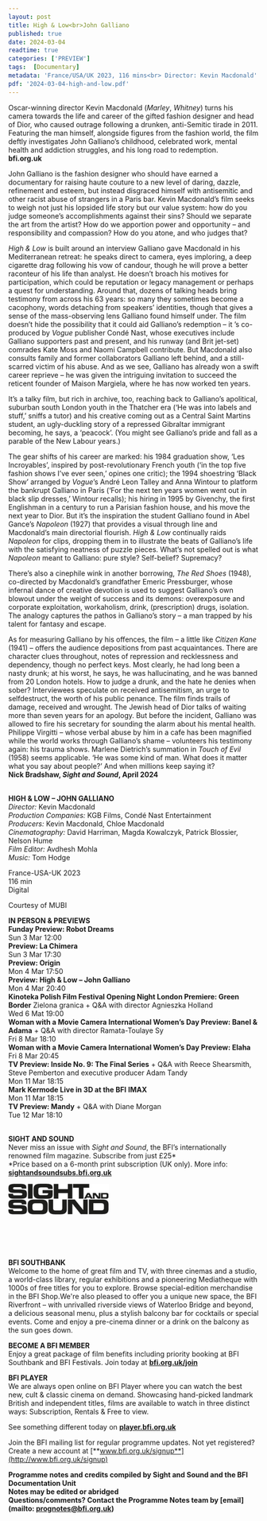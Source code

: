 ```yaml
---
layout: post
title: High & Low<br>John Galliano
published: true
date: 2024-03-04
readtime: true
categories: ['PREVIEW']
tags:  [Documentary]
metadata: 'France/USA/UK 2023, 116 mins<br> Director: Kevin Macdonald'
pdf: '2024-03-04-high-and-low.pdf'
---
```


Oscar-winning director Kevin Macdonald (_Marley_, _Whitney_) turns his camera towards the life and career of the gifted fashion designer and head of Dior, who caused outrage following a drunken, anti-Semitic tirade in 2011. Featuring the man himself, alongside figures from the fashion world, the film deftly investigates John Galliano’s childhood, celebrated work, mental health and addiction struggles, and his long road to redemption.  
**bfi.org.uk**  

John Galliano is the fashion designer who should have earned a documentary for raising haute couture to a new level of daring, dazzle, refinement and esteem, but instead disgraced himself with antisemitic and other racist abuse of strangers in a Paris bar. Kevin Macdonald’s film seeks to weigh not just his lopsided life story but our value system: how do you judge someone’s accomplishments against their sins? Should we separate the art from the artist? How do we apportion power and opportunity – and responsibility and compassion? How do you atone, and who judges that?

_High & Low_ is built around an interview Galliano gave Macdonald in his Mediterranean retreat: he speaks direct to camera, eyes imploring, a deep cigarette drag following his vow of candour, though he will prove a better raconteur of his life than analyst. He doesn’t broach his motives for participation, which could be reputation or legacy management or perhaps a quest for understanding. Around that, dozens of talking heads bring testimony from across his 63 years: so many they sometimes become a cacophony, words detaching from speakers’ identities, though that gives a sense of the mass-observing lens Galliano found himself under. The film doesn’t hide the possibility that it could aid Galliano’s redemption – it ’s co-produced by _Vogue_ publisher Condé Nast, whose executives include Galliano supporters past and present, and his runway (and Brit jet-set) comrades Kate Moss and Naomi Campbell contribute. But Macdonald also consults family and former collaborators Galliano left behind, and a still-scarred victim of his abuse. And as we see, Galliano has already won a swift career reprieve – he was given the intriguing invitation to succeed the reticent founder of Maison Margiela, where he has now worked ten years.

It’s a talky film, but rich in archive, too, reaching back to Galliano’s apolitical, suburban south London youth in the Thatcher era (‘He was into labels and stuff,’ sniffs a tutor) and his creative coming out as a Central Saint Martins student, an ugly-duckling story of a repressed Gibraltar immigrant becoming, he says, a ‘peacock’. (You might see Galliano’s pride and fall as a parable of the New Labour years.)

The gear shifts of his career are marked: his 1984 graduation show, ‘Les Incroyables’, inspired by post-revolutionary French youth (‘in the top five fashion shows I’ve ever seen,’ opines one critic); the 1994 shoestring ‘Black Show’ arranged by _Vogue_’s André Leon Talley and Anna Wintour to platform the bankrupt Galliano in Paris (‘For the next ten years women went out in black slip dresses,’ Wintour recalls); his hiring in 1995 by Givenchy, the first Englishman in a century to run a Parisian fashion house, and his move the next year to Dior. But it’s the inspiration the student Galliano found in Abel Gance’s _Napoleon_ (1927) that provides a visual through line and Macdonald’s main directorial flourish. _High & Low_ continually raids _Napoleon_ for clips, dropping them in to illustrate the beats of Galliano’s life with the satisfying neatness of puzzle pieces. What’s not spelled out is what _Napoleon_ meant to Galliano: pure style? Self-belief? Supremacy?

There’s also a cinephile wink in another borrowing, _The Red Shoes_ (1948), co-directed by Macdonald’s grandfather Emeric Pressburger, whose infernal dance of creative devotion is used to suggest Galliano’s own blowout under the weight of success and its demons: overexposure and corporate exploitation, workaholism, drink, (prescription) drugs, isolation. The analogy captures the pathos in Galliano’s story – a man trapped by his talent for fantasy and escape.

As for measuring Galliano by his offences, the film – a little like _Citizen Kane_ (1941) – offers the audience depositions from past acquaintances. There are character clues throughout, notes of repression and recklessness and dependency, though no perfect keys. Most clearly, he had long been a nasty drunk; at his worst, he says, he was hallucinating, and he was banned from 20 London hotels. How to judge a drunk, and the hate he denies when sober? Interviewees speculate on received antisemitism, an urge to selfdestruct, the worth of his public penance. The film finds trails of damage, received and wrought. The Jewish head of Dior talks of waiting more than seven years for an apology. But before the incident, Galliano was allowed to fire his secretary for sounding the alarm about his mental health. Philippe Virgitti – whose verbal abuse by him in a cafe has been magnified while the world works through Galliano’s shame – volunteers his testimony again: his trauma shows. Marlene Dietrich’s summation in _Touch of Evil_ (1958) seems applicable. ‘He was some kind of man. What does it matter what you say about people?’ And when millions keep saying it?  
**Nick Bradshaw, _Sight and Sound_, April 2024**  
<br>

**HIGH & LOW – JOHN GALLIANO**  
_Director:_ Kevin Macdonald  
_Production Companies:_ KGB Films, Condé Nast Entertainment  
_Producers:_ Kevin Macdonald, Chloe Macdonald  
_Cinematography:_ David Harriman, Magda Kowalczyk, Patrick Blossier, Nelson Hume  
_Film Editor:_ Avdhesh Mohla  
_Music:_ Tom Hodge  

France-USA-UK 2023  
116 min  
Digital  

Courtesy of MUBI
<br>

**IN PERSON & PREVIEWS**  
**Funday Preview: Robot Dreams**  
Sun 3 Mar 12:00  
**Preview: La Chimera**  
Sun 3 Mar 17:30  
**Preview: Origin**  
Mon 4 Mar 17:50  
**Preview: High & Low – John Galliano**  
Mon 4 Mar 20:40  
**Kinoteka Polish Film Festival Opening Night London Premiere: Green Border** Zielona granica  + Q&A with director Agnieszka Holland  
Wed 6 Mat 19:00  
**Woman with a Movie Camera International Women’s Day Preview: Banel & Adama** + Q&A with director Ramata-Toulaye Sy  
Fri 8 Mar 18:10  
**Woman with a Movie Camera International Women’s Day Preview: Elaha**  
Fri 8 Mar 20:45  
**TV Preview: Inside No. 9: The Final Series** + Q&A with Reece Shearsmith, Steve Pemberton and executive producer Adam Tandy  
Mon 11 Mar 18:15  
**Mark Kermode Live in 3D at the BFI** **IMAX**  
Mon 11 Mar 18:15  
**TV Preview: Mandy** + Q&A with Diane Morgan  
Tue 12 Mar 18:10  
<br>

**SIGHT AND SOUND**<br>
Never miss an issue with _Sight and Sound_, the BFI’s internationally renowned film magazine. Subscribe from just £25*<br>
*Price based on a 6-month print subscription (UK only). More info: [**sightandsoundsubs.bfi.org.uk**](https://sightandsoundsubs.bfi.org.uk/subscribe)

<img style="float: left;" src="/img/sight-and-sound.jpg" width="40%" height="40%"><br><br><br><br><br><br><br><br>

**BFI SOUTHBANK**  
Welcome to the home of great film and TV, with three cinemas and a studio, a world-class library, regular exhibitions and a pioneering Mediatheque with 1000s of free titles for you to explore. Browse special-edition merchandise in the BFI Shop.We&#39;re also pleased to offer you a unique new space, the BFI Riverfront – with unrivalled riverside views of Waterloo Bridge and beyond, a delicious seasonal menu, plus a stylish balcony bar for cocktails or special events. Come and enjoy a pre-cinema dinner or a drink on the balcony as the sun goes down.  

**BECOME A BFI MEMBER**  
Enjoy a great package of film benefits including priority booking at BFI Southbank and BFI Festivals. Join today at [**bfi.org.uk/join**](http://www.bfi.org.uk/join)  

**BFI PLAYER**  
 We are always open online on BFI Player where you can watch the best new, cult &amp; classic cinema on demand. Showcasing hand-picked landmark British and independent titles, films are available to watch in three distinct ways: Subscription, Rentals &amp; Free to view.  

See something different today on [**player.bfi.org.uk**](https://player.bfi.org.uk)  

Join the BFI mailing list for regular programme updates. Not yet registered? Create a new account at [**www.bfi.org.uk/signup**](http://www.bfi.org.uk/signup)

**Programme notes and credits compiled by Sight and Sound and the BFI Documentation Unit  
Notes may be edited or abridged  
Questions/comments? Contact the Programme Notes team by [email](mailto: prognotes@bfi.org.uk)** 
<!--stackedit_data:
eyJoaXN0b3J5IjpbLTE4OTA4NTczNzksMjg0NzgxMDQyXX0=
-->

